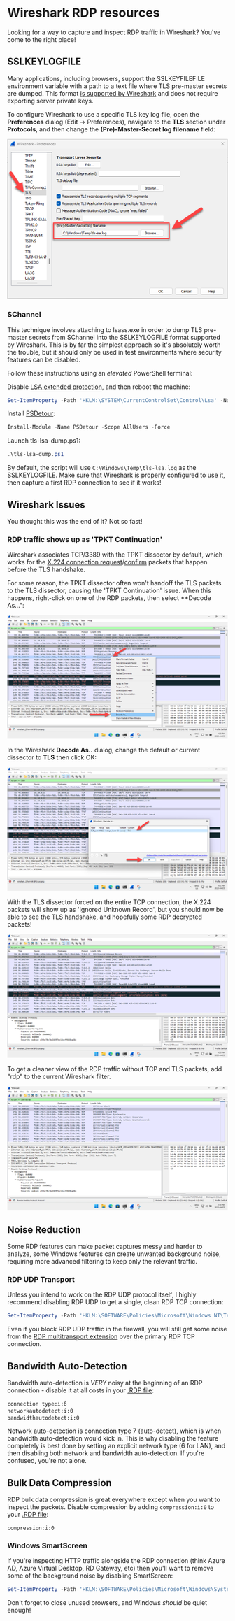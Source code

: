# Wireshark RDP resources

Looking for a way to capture and inspect RDP traffic in Wireshark? You've come to the right place!

## SSLKEYLOGFILE

Many applications, including browsers, support the SSLKEYFILEFILE environment variable with a path to a text file where TLS pre-master secrets are dumped. This format [is supported by Wireshark](https://wiki.wireshark.org/TLS#using-the-pre-master-secret) and does not require exporting server private keys.

To configure Wireshark to use a specific TLS key log file, open the **Preferences** dialog (Edit -> Preferences), navigate to the **TLS** section under **Protocols**, and then change the **(Pre)-Master-Secret log filename** field:

![Wireshark TLS key log file](./images/wireshark_tls_key_log_file.png)

### SChannel

This technique involves attaching to lsass.exe in order to dump TLS pre-master secrets from SChannel into the SSLKEYLOGFILE format supported by Wireshark. This is by far the simplest approach so it's absolutely worth the trouble, but it should only be used in test environments where security features can be disabled.

Follow these instructions using an *elevated* PowerShell terminal:

Disable [LSA extended protection](https://learn.microsoft.com/en-us/windows-server/security/credentials-protection-and-management/configuring-additional-lsa-protection#how-to-disable-lsa-protection), and then reboot the machine:

```PowerShell
Set-ItemProperty -Path 'HKLM:\SYSTEM\CurrentControlSet\Control\Lsa' -Name 'RunAsPPL' -Value 0
```

Install [PSDetour](https://github.com/jborean93/PSDetour):

```PowerShell
Install-Module -Name PSDetour -Scope AllUsers -Force
```

Launch tls-lsa-dump.ps1:

```PowerShell
.\tls-lsa-dump.ps1
```

By default, the script will use `C:\Windows\Temp\tls-lsa.log` as the SSLKEYLOGFILE. Make sure that Wireshark is properly configured to use it, then capture a first RDP connection to see if it works!

## Wireshark Issues

You thought this was the end of it? Not so fast!

### RDP traffic shows up as 'TPKT Continuation'

Wireshark associates TCP/3389 with the TPKT dissector by default, which works for the [X.224 connection request](https://learn.microsoft.com/en-us/openspecs/windows_protocols/ms-rdpbcgr/902b090b-9cb3-4efc-92bf-ee13373371e3)/[confirm](https://learn.microsoft.com/en-us/openspecs/windows_protocols/ms-rdpbcgr/13757f8f-66db-4273-9d2c-385c33b1e483) packets that happen before the TLS handshake.

For some reason, the TPKT dissector often won't handoff the TLS packets to the TLS dissector, causing the 'TPKT Continuation' issue. When this happens, right-click on one of the RDP packets, then select **Decode As...":

![Wireshark TPKT Decode As...](./images/wireshark_tpkt_decode_as.png)

In the Wireshark **Decode As..** dialog, change the default or current dissector to **TLS** then click OK:

![Wireshark Decode As TLS](./images/wireshark_decode_as_tls.png)

With the TLS dissector forced on the entire TCP connection, the X.224 packets will show up as 'Ignored Unknown Record', but you should now be able to see the TLS handshake, and hopefully some RDP decrypted packets!

![Wireshark RDP with TLS dissector](./images/wireshark_tls_dissector_rdp.png)

To get a cleaner view of the RDP traffic without TCP and TLS packets, add "rdp" to the current Wireshark filter.

![Wireshark RDP dissector filter](./images/wireshark_rdp_dissector_filter.png)

## Noise Reduction

Some RDP features can make packet captures messy and harder to analyze, some Windows features can create unwanted background noise, requiring more advanced filtering to keep only the relevant traffic.

### RDP UDP Transport

Unless you intend to work on the RDP UDP protocol itself, I highly recommend disabling RDP UDP to get a single, clean RDP TCP connection:

```PowerShell
Set-ItemProperty -Path 'HKLM:\SOFTWARE\Policies\Microsoft\Windows NT\Terminal Services\Client' -Name 'fClientDisableUDP' -Value 1
```

Even if you block RDP UDP traffic in the firewall, you will still get some noise from the [RDP multitransport extension](https://learn.microsoft.com/en-us/openspecs/windows_protocols/ms-rdpemt/4d98f550-6b0d-4d5f-89f5-2ac8616246a2) over the primary RDP TCP connection.

## Bandwidth Auto-Detection

Bandwidth auto-detection is *VERY* noisy at the beginning of an RDP connection - disable it at all costs in your [.RDP file](https://learn.microsoft.com/en-us/windows-server/remote/remote-desktop-services/clients/rdp-files):

```
connection type:i:6
networkautodetect:i:0
bandwidthautodetect:i:0
```

Network auto-detection is connection type 7 (auto-detect), which is when bandwidth auto-detection would kick in. This is why disabling the feature completely is best done by setting an explicit network type (6 for LAN), and then disabling both network and bandwidth auto-detection. If you're confused, you're not alone.

## Bulk Data Compression

RDP bulk data compression is great everywhere except when you want to inspect the packets. Disable compression by adding `compression:i:0` to your [.RDP file](https://learn.microsoft.com/en-us/windows-server/remote/remote-desktop-services/clients/rdp-files):

```
compression:i:0
```

### Windows SmartScreen

If you're inspecting HTTP traffic alongside the RDP connection (think Azure AD, Azure Virtual Desktop, RD Gateway, etc) then you'll want to remove some of the background noise by disabling SmartScreen:

```PowerShell
Set-ItemProperty -Path 'HKLM:\SOFTWARE\Policies\Microsoft\Windows\System' -Name 'EnableSmartScreen' -Type DWORD -Value 0
```

Don't forget to close unused browsers, and Windows *should* be quiet enough!
